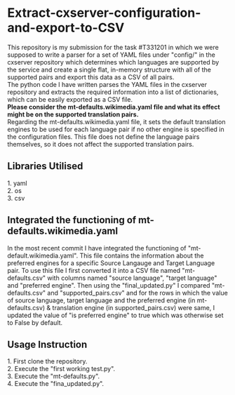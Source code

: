 # Extract-cxserver-configuration-and-export-to-CSV
This repository is my submission for the task #T331201 in which we were supposed to write a parser for a set of YAML files under  "config/" in the cxserver repository which determines which languages are supported by the service and create a single flat, in-memory structure with all of the supported pairs and export this data as a CSV of all pairs.
 <br>
 The python code I have written parses the YAML files in the cxserver repository and extracts the required information into a list of dictionaries, which can be easily exported as a CSV file.
 <br>
 **Please consider the mt-defaults.wikimedia.yaml file and what its effect might be on the supported translation pairs.**
 <br>
 Regarding the mt-defaults.wikimedia.yaml file, it sets the default translation engines to be used for each language pair if no other engine is specified in the configuration files. This file does not define the language pairs themselves, so it does not affect the supported translation pairs.
<h2>Libraries Utilised</h2>
1. yaml<br>
2. os<br>
3. csv<br>
<h2>Integrated the functioning of mt-defaults.wikimedia.yaml</h2>
In the most recent commit I have integrated the functioning of "mt-default.wikimedia.yaml". This file contains the information about the preferred engines for a specific Source Langauge and Target Language pair. To use this file I first converted it into a CSV file named "mt-defaults.csv" with columns named "source language", "target language" and "preferred engine". Then using the "final_updated.py" I compared "mt-defaults.csv" and "supported_pairs.csv" and for the rows in which the value of source language, target language and the preferred engine (in mt-defaults.csv) & translation engine (in supported_pairs.csv) were same, I updated the value of "is preferred engine" to true which was otherwise set to False by default.
<h2>Usage Instruction</h2>
1. First clone the repository.<br>
2. Execute the "first working test.py".<br>
3. Execute the "mt-defaults.py".<br>
4. Execute the "fina_updated.py".<br>
